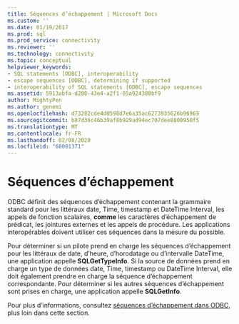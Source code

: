 ```yaml
---
title: Séquences d’échappement | Microsoft Docs
ms.custom: ''
ms.date: 01/19/2017
ms.prod: sql
ms.prod_service: connectivity
ms.reviewer: ''
ms.technology: connectivity
ms.topic: conceptual
helpviewer_keywords:
- SQL statements [ODBC], interoperability
- escape sequences [ODBC], determining if supported
- interoperability of SQL statements [ODBC], escape sequences
ms.assetid: 5913abfa-d280-43e4-a2f1-05a924388bf9
author: MightyPen
ms.author: genemi
ms.openlocfilehash: d73282cde4d0598d7e6a35ac6273935626b96969
ms.sourcegitcommit: b87d36c46b39af8b929ad94ec707dee8800950f5
ms.translationtype: MT
ms.contentlocale: fr-FR
ms.lasthandoff: 02/08/2020
ms.locfileid: "68001371"
---
```

# <a name="escape-sequences"></a>Séquences d’échappement
ODBC définit des séquences d’échappement contenant la grammaire standard pour les littéraux date, Time, timestamp et DateTime Interval, les appels de fonction scalaires, **comme** les caractères d’échappement de prédicat, les jointures externes et les appels de procédure. Les applications interopérables doivent utiliser ces séquences dans la mesure du possible.  
  
 Pour déterminer si un pilote prend en charge les séquences d’échappement pour les littéraux de date, d’heure, d’horodatage ou d’intervalle DateTime, une application appelle **SQLGetTypeInfo**. Si la source de données prend en charge un type de données date, Time, timestamp ou DateTime Interval, elle doit également prendre en charge la séquence d’échappement correspondante. Pour déterminer si les autres séquences d’échappement sont prises en charge, une application appelle **SQLGetInfo**.  
  
 Pour plus d’informations, consultez [séquences d’échappement dans ODBC](../../../odbc/reference/develop-app/escape-sequences-in-odbc.md), plus loin dans cette section.
